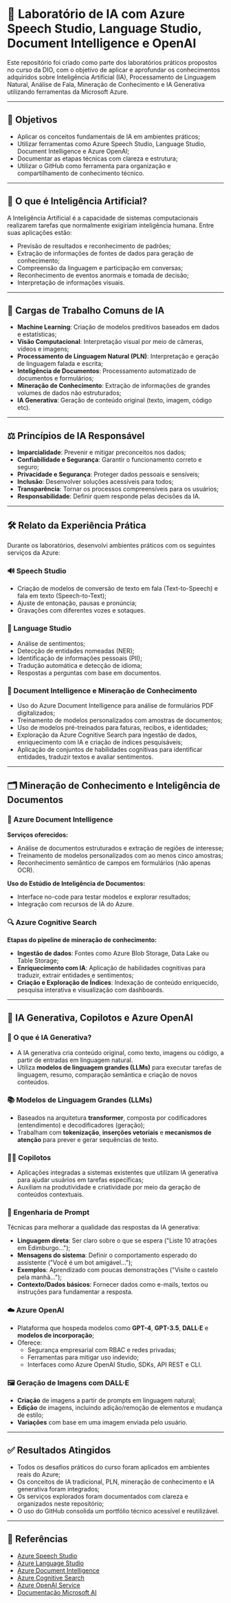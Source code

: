 # 🧠 Laboratório de IA com Azure Speech Studio, Language Studio, Document Intelligence e OpenAI

Este repositório foi criado como parte dos laboratórios práticos propostos no curso da DIO, com o objetivo de aplicar e aprofundar os conhecimentos adquiridos sobre Inteligência Artificial (IA), Processamento de Linguagem Natural, Análise de Fala, Mineração de Conhecimento e IA Generativa utilizando ferramentas da Microsoft Azure.

---

## 🎯 Objetivos

- Aplicar os conceitos fundamentais de IA em ambientes práticos;
- Utilizar ferramentas como Azure Speech Studio, Language Studio, Document Intelligence e Azure OpenAI;
- Documentar as etapas técnicas com clareza e estrutura;
- Utilizar o GitHub como ferramenta para organização e compartilhamento de conhecimento técnico.

---

## 🤖 O que é Inteligência Artificial?

A Inteligência Artificial é a capacidade de sistemas computacionais realizarem tarefas que normalmente exigiriam inteligência humana. Entre suas aplicações estão:

- Previsão de resultados e reconhecimento de padrões;
- Extração de informações de fontes de dados para geração de conhecimento;
- Compreensão da linguagem e participação em conversas;
- Reconhecimento de eventos anormais e tomada de decisão;
- Interpretação de informações visuais.

---

## 🧩 Cargas de Trabalho Comuns de IA

- **Machine Learning**: Criação de modelos preditivos baseados em dados e estatísticas;
- **Visão Computacional**: Interpretação visual por meio de câmeras, vídeos e imagens;
- **Processamento de Linguagem Natural (PLN)**: Interpretação e geração de linguagem falada e escrita;
- **Inteligência de Documentos**: Processamento automatizado de documentos e formulários;
- **Mineração de Conhecimento**: Extração de informações de grandes volumes de dados não estruturados;
- **IA Generativa**: Geração de conteúdo original (texto, imagem, código etc).

---

## ⚖️ Princípios de IA Responsável

- **Imparcialidade**: Prevenir e mitigar preconceitos nos dados;
- **Confiabilidade e Segurança**: Garantir o funcionamento correto e seguro;
- **Privacidade e Segurança**: Proteger dados pessoais e sensíveis;
- **Inclusão**: Desenvolver soluções acessíveis para todos;
- **Transparência**: Tornar os processos compreensíveis para os usuários;
- **Responsabilidade**: Definir quem responde pelas decisões da IA.

---

## 🛠️ Relato da Experiência Prática

Durante os laboratórios, desenvolvi ambientes práticos com os seguintes serviços da Azure:

### 🔊 Speech Studio

- Criação de modelos de conversão de texto em fala (Text-to-Speech) e fala em texto (Speech-to-Text);
- Ajuste de entonação, pausas e pronúncia;
- Gravações com diferentes vozes e sotaques.

### 💬 Language Studio

- Análise de sentimentos;
- Detecção de entidades nomeadas (NER);
- Identificação de informações pessoais (PII);
- Tradução automática e detecção de idioma;
- Respostas a perguntas com base em documentos.

### 📄 Document Intelligence e Mineração de Conhecimento

- Uso do Azure Document Intelligence para análise de formulários PDF digitalizados;
- Treinamento de modelos personalizados com amostras de documentos;
- Uso de modelos pré-treinados para faturas, recibos, e identidades;
- Exploração da Azure Cognitive Search para ingestão de dados, enriquecimento com IA e criação de índices pesquisáveis;
- Aplicação de conjuntos de habilidades cognitivas para identificar entidades, traduzir textos e avaliar sentimentos.

---

## 🗂️ Mineração de Conhecimento e Inteligência de Documentos

### 🧾 Azure Document Intelligence

**Serviços oferecidos:**

- Análise de documentos estruturados e extração de regiões de interesse;
- Treinamento de modelos personalizados com ao menos cinco amostras;
- Reconhecimento semântico de campos em formulários (não apenas OCR).

**Uso do Estúdio de Inteligência de Documentos:**

- Interface no-code para testar modelos e explorar resultados;
- Integração com recursos de IA do Azure.

### 🔍 Azure Cognitive Search

**Etapas do pipeline de mineração de conhecimento:**

- **Ingestão de dados**: Fontes como Azure Blob Storage, Data Lake ou Table Storage;
- **Enriquecimento com IA**: Aplicação de habilidades cognitivas para traduzir, extrair entidades e sentimentos;
- **Criação e Exploração de Índices**: Indexação de conteúdo enriquecido, pesquisa interativa e visualização com dashboards.

---

## 🧠 IA Generativa, Copilotos e Azure OpenAI

### 📌 O que é IA Generativa?

- A IA generativa cria conteúdo original, como texto, imagens ou código, a partir de entradas em linguagem natural.
- Utiliza **modelos de linguagem grandes (LLMs)** para executar tarefas de linguagem, resumo, comparação semântica e criação de novos conteúdos.

### 📚 Modelos de Linguagem Grandes (LLMs)

- Baseados na arquitetura **transformer**, composta por codificadores (entendimento) e decodificadores (geração);
- Trabalham com **tokenização**, **inserções vetoriais** e **mecanismos de atenção** para prever e gerar sequências de texto.

### 🧑‍💼 Copilotos

- Aplicações integradas a sistemas existentes que utilizam IA generativa para ajudar usuários em tarefas específicas;
- Auxiliam na produtividade e criatividade por meio da geração de conteúdos contextuais.

### 🎯 Engenharia de Prompt

Técnicas para melhorar a qualidade das respostas da IA generativa:

- **Linguagem direta**: Ser claro sobre o que se espera ("Liste 10 atrações em Edimburgo...");
- **Mensagens do sistema**: Definir o comportamento esperado do assistente ("Você é um bot amigável...");
- **Exemplos**: Aprendizado com poucas demonstrações ("Visite o castelo pela manhã...");
- **Contexto/Dados básicos**: Fornecer dados como e-mails, textos ou instruções para fundamentar a resposta.

### ☁️ Azure OpenAI

- Plataforma que hospeda modelos como **GPT-4**, **GPT-3.5**, **DALL·E** e **modelos de incorporação**;
- Oferece:
  - Segurança empresarial com RBAC e redes privadas;
  - Ferramentas para mitigar uso indevido;
  - Interfaces como Azure OpenAI Studio, SDKs, API REST e CLI.

### 🖼️ Geração de Imagens com DALL·E

- **Criação** de imagens a partir de prompts em linguagem natural;
- **Edição** de imagens, incluindo adição/remoção de elementos e mudança de estilo;
- **Variações** com base em uma imagem enviada pelo usuário.

---

## ✅ Resultados Atingidos

- Todos os desafios práticos do curso foram aplicados em ambientes reais do Azure;
- Os conceitos de IA tradicional, PLN, mineração de conhecimento e IA generativa foram integrados;
- Os serviços explorados foram documentados com clareza e organizados neste repositório;
- O uso do GitHub consolida um portfólio técnico acessível e reutilizável.

---

## 🔗 Referências

- [Azure Speech Studio](https://speech.microsoft.com/)
- [Azure Language Studio](https://language.azure.com/)
- [Azure Document Intelligence](https://learn.microsoft.com/pt-br/azure/ai-services/document-intelligence/)
- [Azure Cognitive Search](https://learn.microsoft.com/pt-br/azure/search/)
- [Azure OpenAI Service](https://learn.microsoft.com/pt-br/azure/cognitive-services/openai/)
- [Documentação Microsoft AI](https://learn.microsoft.com/pt-br/azure/cognitive-services/)
